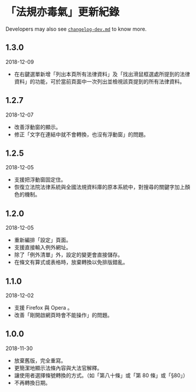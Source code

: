 # 「法規亦毒氣」更新紀錄

Developers may also see [`changelog-dev.md`](changelog-dev.md) to know more.

## 1.3.0
2018-12-09
* 在右鍵選單新增「列出本頁所有法律資料」及「找出滑鼠框選處所提到的法律資料」的功能，可於當前頁面中一次列出並檢視該頁提到的所有法律資料。

## 1.2.7
2018-12-07
* 改善浮動窗的顯示。
* 修正「文字在連結中就不會轉換，也沒有浮動窗」的問題。

## 1.2.5
2018-12-05
* 支援把浮動窗固定住。
* 恢復立法院法律系統與全國法規資料庫的原本系統中，對搜尋的關鍵字加上顏色的機制。

## 1.2.0
2018-12-05
* 重新編排「設定」頁面。
* 支援直接輸入例外網址。
* 除了「例外清單」外，設定的變更會直接儲存。
* 在條文有算式或表格時，放棄轉換以免排版錯亂。

## 1.1.0
2018-12-02
* 支援 Firefox 與 Opera 。
* 改善「剛開啟網頁時會不能操作」的問題。

## 1.0.0
2018-11-30
* 放棄舊版，完全重寫。
* 更簡潔地顯示法條內容與大法官解釋。
* 讓使用者選擇條號轉換的方式。（如「第八十條」或「第 80 條」或「§80」）
* 不再轉換日期。
